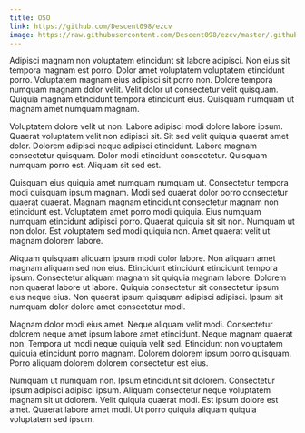 ```yaml
---
title: OSO
link: https://github.com/Descent098/ezcv
image: https://raw.githubusercontent.com/Descent098/ezcv/master/.github/logo.png
---
```


Adipisci magnam non voluptatem etincidunt sit labore adipisci. Non eius sit tempora magnam est porro. Dolor amet voluptatem voluptatem etincidunt porro. Voluptatem magnam eius adipisci sit porro non. Dolore tempora numquam magnam dolor velit. Velit dolor ut consectetur velit quisquam. Quiquia magnam etincidunt tempora etincidunt eius. Quisquam numquam ut magnam amet numquam magnam.

Voluptatem dolore velit ut non. Labore adipisci modi dolore labore ipsum. Quaerat voluptatem velit non adipisci sit. Sit sed velit quiquia quaerat amet dolor. Dolorem adipisci neque adipisci etincidunt. Labore magnam consectetur quisquam. Dolor modi etincidunt consectetur. Quisquam numquam porro est. Aliquam sit sed est.

Quisquam eius quiquia amet numquam numquam ut. Consectetur tempora modi quisquam ipsum magnam. Modi sed quaerat dolor porro consectetur quaerat quaerat. Magnam magnam etincidunt consectetur magnam non etincidunt est. Voluptatem amet porro modi quiquia. Eius numquam numquam etincidunt adipisci porro. Quaerat quiquia sit sit non. Numquam ut non dolor. Est voluptatem sed modi quiquia non. Amet quaerat velit ut magnam dolorem labore.

Aliquam quisquam aliquam ipsum modi dolor labore. Non aliquam amet magnam aliquam sed non eius. Etincidunt etincidunt etincidunt tempora ipsum. Consectetur aliquam magnam sit quiquia magnam labore. Dolorem non quaerat labore ut labore. Quiquia consectetur sit consectetur ipsum eius neque eius. Non quaerat ipsum quisquam adipisci adipisci. Ipsum sit numquam dolor dolore amet consectetur modi.

Magnam dolor modi eius amet. Neque aliquam velit modi. Consectetur dolorem neque amet ipsum labore amet etincidunt. Neque magnam quaerat non. Tempora ut modi neque quiquia velit sed. Etincidunt non voluptatem quiquia etincidunt porro magnam. Dolorem dolorem ipsum porro quisquam. Porro aliquam dolorem dolorem consectetur est eius.

Numquam ut numquam non. Ipsum etincidunt sit dolorem. Consectetur ipsum adipisci adipisci ipsum. Aliquam consectetur neque voluptatem magnam sit ut dolorem. Velit quiquia quaerat modi. Est ipsum dolore est amet. Quaerat labore amet modi. Ut porro quiquia aliquam quiquia voluptatem sed ipsum.
    
